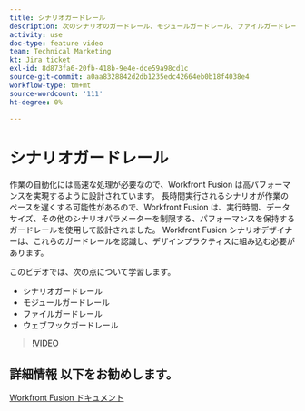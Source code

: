 ```yaml
---
title: シナリオガードレール
description: 次のシナリオのガードレール、モジュールガードレール、ファイルガードレール、Webhook ガードレール ( すべて： [!DNL Adobe Workfront Fusion].
activity: use
doc-type: feature video
team: Technical Marketing
kt: Jira ticket
exl-id: 8d873fa6-20fb-418b-9e4e-dce59a98cd1c
source-git-commit: a0aa8328842d2db1235edc42664eb0b18f4038e4
workflow-type: tm+mt
source-wordcount: '111'
ht-degree: 0%

---
```


# シナリオガードレール

作業の自動化には高速な処理が必要なので、Workfront Fusion は高パフォーマンスを実現するように設計されています。 長時間実行されるシナリオが作業のペースを遅くする可能性があるので、Workfront Fusion は、実行時間、データサイズ、その他のシナリオパラメーターを制限する、パフォーマンスを保持するガードレールを使用して設計されました。 Workfront Fusion シナリオデザイナーは、これらのガードレールを認識し、デザインプラクティスに組み込む必要があります。

このビデオでは、次の点について学習します。

* シナリオガードレール
* モジュールガードレール
* ファイルガードレール
* ウェブフックガードレール

>[!VIDEO](https://video.tv.adobe.com/v/335314/?quality=12)

## 詳細情報 以下をお勧めします。

[Workfront Fusion ドキュメント](https://experienceleague.adobe.com/docs/workfront/using/adobe-workfront-fusion/workfront-fusion-2.html?lang=en)
